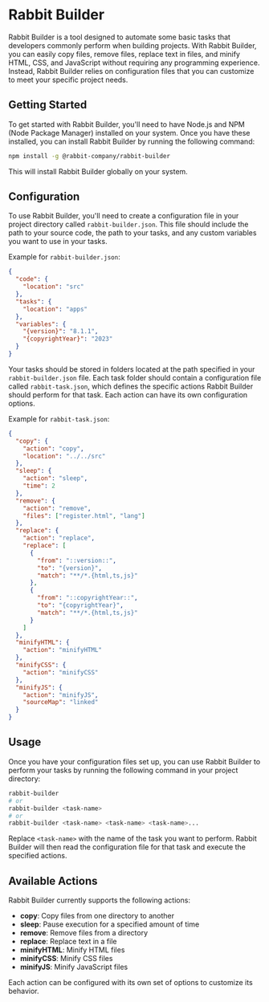 # Rabbit Builder

Rabbit Builder is a tool designed to automate some basic tasks that developers commonly perform when building projects. With Rabbit Builder, you can easily copy files, remove files, replace text in files, and minify HTML, CSS, and JavaScript without requiring any programming experience. Instead, Rabbit Builder relies on configuration files that you can customize to meet your specific project needs.

## Getting Started

To get started with Rabbit Builder, you'll need to have Node.js and NPM (Node Package Manager) installed on your system. Once you have these installed, you can install Rabbit Builder by running the following command:
```bash
npm install -g @rabbit-company/rabbit-builder
```
This will install Rabbit Builder globally on your system.

## Configuration

To use Rabbit Builder, you'll need to create a configuration file in your project directory called `rabbit-builder.json`. This file should include the path to your source code, the path to your tasks, and any custom variables you want to use in your tasks.

Example for `rabbit-builder.json`:
```json
{
  "code": {
    "location": "src"
  },
  "tasks": {
    "location": "apps"
  },
  "variables": {
    "{version}": "8.1.1",
    "{copyrightYear}": "2023"
  }
}
```

Your tasks should be stored in folders located at the path specified in your `rabbit-builder.json` file. Each task folder should contain a configuration file called `rabbit-task.json`, which defines the specific actions Rabbit Builder should perform for that task. Each action can have its own configuration options.

Example for `rabbit-task.json`:
```json
{
  "copy": {
    "action": "copy",
    "location": "../../src"
  },
  "sleep": {
    "action": "sleep",
    "time": 2
  },
  "remove": {
    "action": "remove",
    "files": ["register.html", "lang"]
  },
  "replace": {
    "action": "replace",
    "replace": [
      {
        "from": "::version::",
        "to": "{version}",
        "match": "**/*.{html,ts,js}"
      },
      {
        "from": "::copyrightYear::",
        "to": "{copyrightYear}",
        "match": "**/*.{html,ts,js}"
      }
    ]
  },
  "minifyHTML": {
    "action": "minifyHTML"
  },
  "minifyCSS": {
    "action": "minifyCSS"
  },
  "minifyJS": {
    "action": "minifyJS",
    "sourceMap": "linked"
  }
}
```

## Usage

Once you have your configuration files set up, you can use Rabbit Builder to perform your tasks by running the following command in your project directory:

```bash
rabbit-builder
# or
rabbit-builder <task-name>
# or
rabbit-builder <task-name> <task-name> <task-name>...
```

Replace `<task-name>` with the name of the task you want to perform. Rabbit Builder will then read the configuration file for that task and execute the specified actions.

## Available Actions
Rabbit Builder currently supports the following actions:

- **copy**: Copy files from one directory to another
- **sleep**: Pause execution for a specified amount of time
- **remove**: Remove files from a directory
- **replace**: Replace text in a file
- **minifyHTML**: Minify HTML files
- **minifyCSS**: Minify CSS files
- **minifyJS**: Minify JavaScript files

Each action can be configured with its own set of options to customize its behavior.